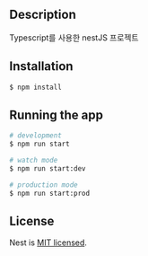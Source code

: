 ## Description

Typescript를 사용한 nestJS 프로젝트

## Installation

```bash
$ npm install
```

## Running the app

```bash
# development
$ npm run start

# watch mode
$ npm run start:dev

# production mode
$ npm run start:prod
```


## License

Nest is [MIT licensed](LICENSE).
